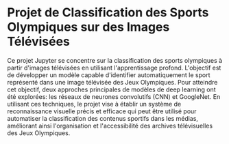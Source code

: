 # Projet de Classification des Sports Olympiques sur des Images Télévisées

Ce projet Jupyter se concentre sur la classification des sports olympiques à partir d'images télévisées en utilisant l'apprentissage profond. L'objectif est de développer un modèle capable d'identifier automatiquement le sport représenté dans une image télévisée des Jeux Olympiques. Pour atteindre cet objectif, deux approches principales de modèles de deep learning ont été explorées: les réseaux de neurones convolutifs (CNN) et GoogleNet. En utilisant ces techniques, le projet vise à établir un système de reconnaissance visuelle précis et efficace qui peut être utilisé pour automatiser la classification des contenus sportifs dans les médias, améliorant ainsi l'organisation et l'accessibilité des archives télévisuelles des Jeux Olympiques.
